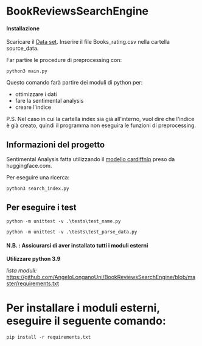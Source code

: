 # BookReviewsSearchEngine

#### Installazione
Scaricare il [Data set](https://www.kaggle.com/datasets/mohamedbakhet/amazon-books-reviews).
Inserire il file Books_rating.csv nella cartella source_data.

Far partire le procedure di preprocessing con:
    
    python3 main.py
Questo comando farà partire dei moduli di python per:
- ottimizzare i dati
- fare la sentimental analysis
- creare l'indice

P.S. Nel caso in cui la cartella index sia già all'interno, vuol dire che l'indice è già creato, quindi il programma non eseguira le funzioni di preprocessing.

## Informazioni del progetto

Sentimental Analysis fatta utilizzando il [modello cardiffnlp](https://huggingface.co/cardiffnlp/twitter-roberta-base-sentiment-latest) preso da huggingface.com.


Per eseguire una ricerca:

    python3 search_index.py

## Per eseguire i test

    python -m unittest -v .\tests\test_name.py
    
    python -m unittest -v .\tests\test_parse_data.py



#### N.B. : Assicurarsi di aver installato tutti i moduli esterni
__Utilizzare python 3.9__

_lista moduli:_
 https://github.com/AngeloLonganoUni/BookReviewsSearchEngine/blob/master/requirements.txt

# Per installare i moduli esterni, eseguire il seguente comando:

    pip install -r requirements.txt

